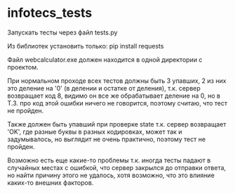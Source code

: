 # infotecs_tests

Запускать тесты через файл tests.py

Из библиотек установить только: pip install requests

Файл webcalculator.exe должен находится в одной директории с проектом.

При нормальном проходе всех тестов должны быть 3 упавших, 2 из них это деление на '0' (в делении и остатке от деления), т.к. сервер возвращает код 8, видимо он все же обрабатывает деление на 0,
но в Т.З. про код этой ошибки ничего не говорится, поэтому считаю, что тест не пройден.

Также должен быть упавший при проверке state т.к. сервер возвращает 'OK', где разные буквы в разных кодировках, может так и задумывалось, но выглядит не очень практично, поэтому тест не пройден.

Возможно есть еще какие-то проблемы т.к. иногда тесты падают в случайных местах с ошибкой, что сервер закрылся до отправки ответа, но найти причину этого не удалось, 
хотя возможно, что это влияние каких-то внешних факторов.

